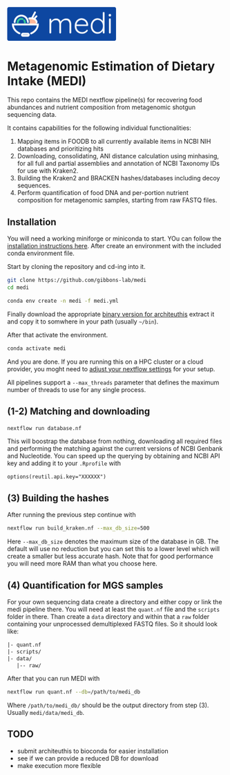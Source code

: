 <img src=".github/logo.png" width="50%">

# Metagenomic Estimation of Dietary Intake (MEDI)

This repo contains the MEDI nextflow pipeline(s) for recovering food abundances and
nutrient composition from metagenomic shotgun sequencing data.

It contains capabilities for the following individual functionalities:

1. Mapping items in FOODB to all currently available items in NCBI NIH databases and
   prioritizing hits
2. Downloading, consolidating, ANI distance calculation using minhasing, for all full and
   partial assemblies and annotation of  NCBI Taxonomy IDs for use with Kraken2.
3. Building the Kraken2 and BRACKEN hashes/databases including decoy sequences.
4. Perform quantification of food DNA and per-portion nutrient composition for metagenomic
   samples, starting from raw FASTQ files.

## Installation

You will need a working miniforge or miniconda to start. YOu can follow the [installation
instructions here](https://github.com/conda-forge/miniforge?tab=readme-ov-file#install). After
create an environment with the included conda environment file.

Start by cloning the repository and cd-ing into it.

```bash
git clone https://github.com/gibbons-lab/medi
cd medi
```

```bash
conda env create -n medi -f medi.yml
```

Finally download the appropriate [binary version for architeuthis](https://github.com/cdiener/architeuthis/releases/tag/0.1.2)
extract it and copy it to somwhere in your path (usually `~/bin`).

After that activate the environment.

```bash
conda activate medi
```

And you are done. If you are running this on a HPC cluster or a cloud provider, you
moght need to [adjust your nextflow settings](https://www.nextflow.io/docs/latest/config.html#config-scopes) for your setup.

All pipelines support a `--max_threads` parameter that defines the maximum number of threads
to use for any single process.

## (1-2) Matching and downloading

```bash
nextflow run database.nf
```

This will boostrap the database from nothing, downloading all required files and performing
the matching against the current versions of NCBI Genbank and Nucleotide. You can speed up the
querying by obtaining and NCBI API key and adding it to your `.Rprofile` with

```text
options(reutil.api.key="XXXXXX")
```

## (3) Building the hashes

After running the previous step continue with

```bash
nextflow run build_kraken.nf --max_db_size=500
```

Here `--max_db_size` denotes the maximum size of the database in GB. The default
will use no reduction but you can set this to a lower level which will create a
smaller but less accurate hash. Note that for good performance you will need more
RAM than what you choose here.

## (4) Quantification for MGS samples

For your own sequencing data create a directory and either copy or link the medi
pipeline there. You will need at least the `quant.nf` file and the `scripts` folder in there.
Than create a `data` directory and within that a `raw` folder containing your unprocessed
demultiplexed FASTQ files. So it should look like:

```text
|- quant.nf
|- scripts/
|- data/
   |-- raw/
```

After that you can run MEDI with

```bash
nextflow run quant.nf --db=/path/to/medi_db
```

Where `/path/to/medi_db/` should be the output directory from step (3). Usually `medi/data/medi_db`.

## TODO

- submit architeuthis to bioconda for easier installation
- see if we can provide a reduced DB for download
- make execution more flexible
